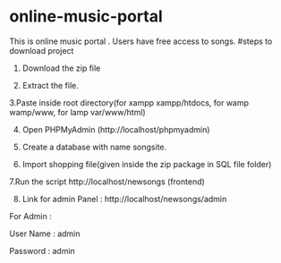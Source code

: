 # online-music-portal
This is online music portal . Users have free access to songs.
#steps to download project 

1. Download the  zip file

2. Extract the file.

3.Paste inside root directory(for xampp xampp/htdocs, for wamp wamp/www, for lamp var/www/html)

4. Open PHPMyAdmin (http://localhost/phpmyadmin)

5. Create a database with name songsite.

6. Import shopping file(given inside the zip package in SQL file folder)

7.Run the script http://localhost/newsongs (frontend)

8. Link for admin Panel : http://localhost/newsongs/admin

 
For Admin :

User Name : admin

Password : admin
